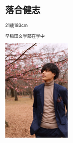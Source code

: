<!DOCTYPE HTML PUBLIC "-//W3C//DTD HTML 4.01 Transitional//EN" "http://www.w3.org/TR/html4/loose.dtd">
<html>
<head>
<meta http-equiv="Content-Type" content="text/html; charset=utf-8">
<title>落合健志-公式サイト-</title>
</head>
<body>
<h1>落合健志</h1>
<p>21歳183cm</p>
<p>早稲田文学部在学中</p>
<a href="https://www.instagram.com/ochiai.pdf">
<img src="IMG_1695.jpg" width="200" height="auto"></a>
</body>
</html>
